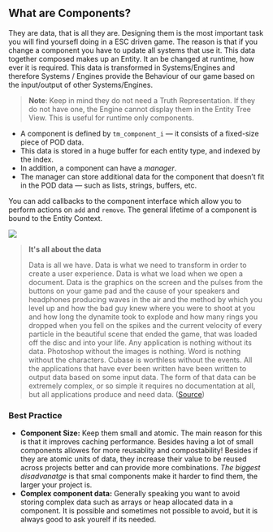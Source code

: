 ## What are Components?

They are data, that is all they are. Designing them is the most important task you will find yoursefl doing in a ESC driven game. The reason is that if you change a component you have to update all systems that use it. This data together composed makes up an Entity. It an be changed at runtime, how ever it is required. This data is transformed in Systems/Engines and therefore Systems / Engines provide the Behaviour of our game based on the input/output of other Systems/Engines.

> **Note**:  Keep in mind they do not need a Truth Representation. If they do not have one, the Engine cannot display them in the Entity Tree View. This is useful for runtime only components.

- A component is defined by `tm_component_i` — it consists of a fixed-size piece of POD data.
- This data is stored in a huge buffer for each entity type, and indexed by the index.
- In addition, a component can have a *manager*.
- The manager can store additional data for the component that doesn’t fit in the POD data — such as
  lists, strings, buffers, etc.

You can add callbacks to the component interface which allow you to perform actions on `add` and `remove`. The general lifetime of a component is bound to the Entity Context.

![](https://www.dropbox.com/s/1d39bh17zqgeloy/tm_guide_ecs_component.png?dl=1)



> **It's all about the data**
>
> Data is all we have. Data is what we need to transform in order to create a user experience. Data is what we load when we open a document. Data is the graphics on the screen and the pulses from the buttons on your game pad and the cause of your speakers and headphones producing waves in the air and the method by which you level up and how the bad guy knew where you were to shoot at you and how long the dynamite took to explode and how many rings you dropped when you fell on the spikes and the current velocity of every particle in the beautiful scene that ended the game, that was loaded off the disc and into your life. Any application is nothing without its data. Photoshop without the images is nothing. Word is nothing without the characters. Cubase is worthless without the events. All the applications that have ever been written have been written to output data based on some input data. The form of that data can be extremely complex, or so simple it requires no documentation at all, but all applications produce and need data. ([Source](https://www.dataorienteddesign.com/dodmain/node3.html))



### Best Practice

- **Component Size:** Keep them small and atomic. The main reason for this is  that it improves caching performance. Besides having a lot of small components allowes for more reusablity and compostability!  Besides if they are atomic units of data, they increase their value to be reused across projects better and can provide more combinations. *The biggest disadvanatge* is that smal components make it harder to find them, the larger your project is.
- **Complex component data:** Generally speaking you want to avoid storing complex data such as arrays or heap allocated data in a component. It is possible and sometimes not possible to avoid, but it is always good to ask yourelf if its needed.


